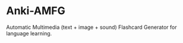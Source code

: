 # Anki-AMFG
Automatic Multimedia (text + image + sound) Flashcard Generator for language learning. 
